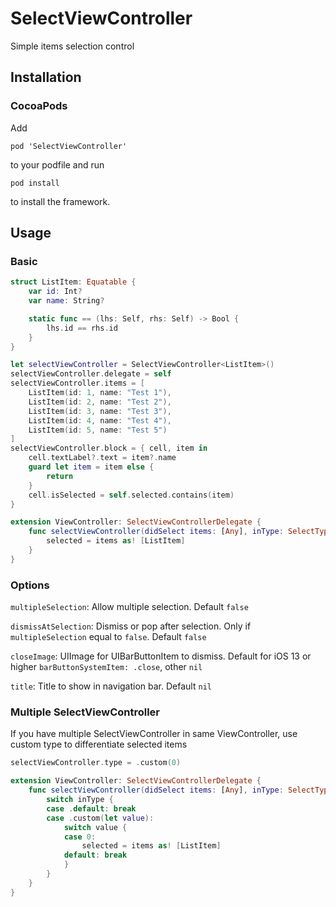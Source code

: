 # SelectViewController

Simple items selection control

## Installation
### CocoaPods

Add

    pod 'SelectViewController'

to your podfile and run

    pod install

to install the framework.

## Usage
### Basic
```swift
struct ListItem: Equatable {
    var id: Int?
    var name: String?

    static func == (lhs: Self, rhs: Self) -> Bool {
        lhs.id == rhs.id
    }
}
```
```swift
let selectViewController = SelectViewController<ListItem>()
selectViewController.delegate = self
selectViewController.items = [
    ListItem(id: 1, name: "Test 1"),
    ListItem(id: 2, name: "Test 2"),
    ListItem(id: 3, name: "Test 3"),
    ListItem(id: 4, name: "Test 4"),
    ListItem(id: 5, name: "Test 5")
]
selectViewController.block = { cell, item in
    cell.textLabel?.text = item?.name
    guard let item = item else {
        return
    }
    cell.isSelected = self.selected.contains(item)
}
```
```swift
extension ViewController: SelectViewControllerDelegate {
    func selectViewController(didSelect items: [Any], inType: SelectType) {
        selected = items as! [ListItem]
    }
}
```
### Options
`multipleSelection`: Allow multiple selection. Default `false`

`dismissAtSelection`: Dismiss or pop after selection. Only if `multipleSelection` equal to `false`. Default `false`

`closeImage`: UIImage for UIBarButtonItem to dismiss. Default for iOS 13 or higher `barButtonSystemItem: .close`, other `nil`

`title`: Title to show in navigation bar. Default `nil`

### Multiple SelectViewController
If you have multiple SelectViewController in same ViewController, use custom type to differentiate selected items
```swift
selectViewController.type = .custom(0)
```
```swift
extension ViewController: SelectViewControllerDelegate {
    func selectViewController(didSelect items: [Any], inType: SelectType) {
        switch inType {
        case .default: break
        case .custom(let value):
            switch value {
            case 0:
                selected = items as! [ListItem]
            default: break
            }
        }
    }
}
```
